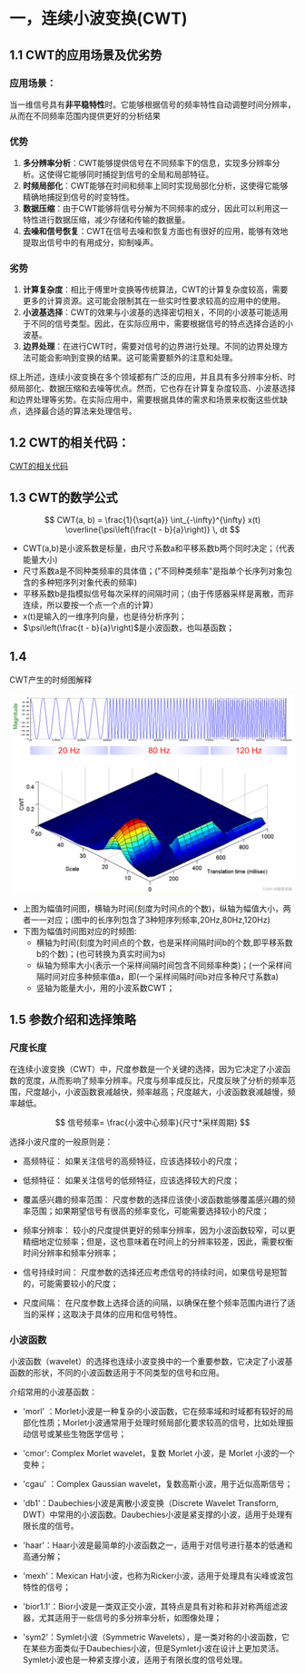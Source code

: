 # 一，连续小波变换(CWT)

## 1.1 CWT的应用场景及优劣势

### 应用场景：

当一维信号具有**非平稳特性**时。它能够根据信号的频率特性自动调整时间分辨率，从而在不同频率范围内提供更好的分析结果

### 优势

1. **多分辨率分析**：CWT能够提供信号在不同频率下的信息，实现多分辨率分析。这使得它能够同时捕捉到信号的全局和局部特征。
2. **时频局部化**：CWT能够在时间和频率上同时实现局部化分析，这使得它能够精确地捕捉到信号的时变特性。
3. **数据压缩**：由于CWT能够将信号分解为不同频率的成分，因此可以利用这一特性进行数据压缩，减少存储和传输的数据量。
4. **去噪和信号恢复**：CWT在信号去噪和恢复方面也有很好的应用，能够有效地提取出信号中的有用成分，抑制噪声。

### 劣势

1. **计算复杂度**：相比于傅里叶变换等传统算法，CWT的计算复杂度较高，需要更多的计算资源。这可能会限制其在一些实时性要求较高的应用中的使用。
2. **小波基选择**：CWT的效果与小波基的选择密切相关，不同的小波基可能适用于不同的信号类型。因此，在实际应用中，需要根据信号的特点选择合适的小波基。
3. **边界处理**：在进行CWT时，需要对信号的边界进行处理。不同的边界处理方法可能会影响到变换的结果。这可能需要额外的注意和处理。

综上所述，连续小波变换在多个领域都有广泛的应用，并且具有多分辨率分析、时频局部化、数据压缩和去噪等优点。然而，它也存在计算复杂度较高、小波基选择和边界处理等劣势。在实际应用中，需要根据具体的需求和场景来权衡这些优缺点，选择最合适的算法来处理信号。

## 1.2 CWT的相关代码：

[CWT的相关代码](./CWT.ipynb)

## 1.3 CWT的数学公式

$$
CWT(a, b) = \frac{1}{\sqrt{a}} \int_{-\infty}^{\infty} x(t) \overline{\psi\left(\frac{t - b}{a}\right)} \, dt
$$

- CWT(a,b)是小波系数是标量，由尺寸系数a和平移系数b两个同时决定；（代表能量大小)
- 尺寸系数a是不同种类频率的具体值；("不同种类频率"是指单个长序列对象包含的多种短序列对象代表的频率)
- 平移系数b是指模拟信号每次采样的间隔时间；（由于传感器采样是离散，而非连续，所以要按一个点一个点的计算）
- x(t)是输入的一维序列向量，也是待分析序列；
- $\psi\left(\frac{t - b}{a}\right)$是小波函数，也叫基函数；

## 1.4

CWT产生的时频图解释

![CWT的时频图](../assets/CWT的时频图.png)

- 上图为幅值时间图，横轴为时间(刻度为时间点的个数)，纵轴为幅值大小，两者一一对应；(图中的长序列包含了3种短序列频率,20Hz,80Hz,120Hz)
- 下图为幅值时间图对应的时频图:
  - 横轴为时间(刻度为时间点的个数，也是采样间隔时间b的个数,即平移系数b的个数)；(也可转换为真实时间为s)
  - 纵轴为频率大小(表示一个采样间隔时间包含不同频率种类)；(一个采样间隔时间对应多种频率值a，即(一个采样间隔时间b对应多种尺寸系数a)
  - 竖轴为能量大小，用的小波系数CWT；

## 1.5 参数介绍和选择策略

### 尺度长度

在连续小波变换（CWT）中，尺度参数是一个关键的选择，因为它决定了小波函数的宽度，从而影响了频率分辨率。尺度与频率成反比，尺度反映了分析的频率范围，尺度越小，小波函数衰减越快，频率越高；尺度越大，小波函数衰减越慢，频率越低。

$$
 信号频率= \frac{小波中心频率}{尺寸*采样周期}
$$

选择小波尺度的一般原则是：

- 高频特征： 如果关注信号的高频特征，应该选择较小的尺度；

- 低频特征： 如果关注信号的低频特征，应该选择较大的尺度；

- 覆盖感兴趣的频率范围： 尺度参数的选择应该使小波函数能够覆盖感兴趣的频率范围；如果期望信号有很高的频率变化，可能需要选择较小的尺度；

- 频率分辨率： 较小的尺度提供更好的频率分辨率，因为小波函数较窄，可以更精细地定位频率；但是，这也意味着在时间上的分辨率较差，因此，需要权衡时间分辨率和频率分辨率；

- 信号持续时间： 尺度参数的选择还应考虑信号的持续时间，如果信号是短暂的，可能需要较小的尺度；
- 尺度间隔： 在尺度参数上选择合适的间隔，以确保在整个频率范围内进行了适当的采样；这取决于具体的应用和信号特性。

### 小波函数

小波函数（wavelet）的选择也连续小波变换中的一个重要参数，它决定了小波基函数的形状，不同的小波函数适用于不同类型的信号和应用。

介绍常用的小波基函数：

- 'morl' ：Morlet小波是一种复杂的小波函数，它在频率域和时域都有较好的局部化性质；Morlet小波通常用于处理时频局部化要求较高的信号，比如处理振动信号或某些生物医学信号；

- 'cmor': Complex Morlet wavelet，复数 Morlet 小波，是 Morlet 小波的一个变种；

- 'cgau' ：Complex Gaussian wavelet，复数高斯小波，用于近似高斯信号；

- 'db1'：Daubechies小波是离散小波变换（Discrete Wavelet Transform, DWT）中常用的小波函数。Daubechies小波是紧支撑的小波，适用于处理有限长度的信号。

- 'haar'：Haar小波是最简单的小波函数之一，适用于对信号进行基本的低通和高通分解；

- 'mexh'：Mexican Hat小波，也称为Ricker小波，适用于处理具有尖峰或波包特性的信号；

- 'bior1.1'：Bior小波是一类双正交小波，其特点是具有对称和非对称两组滤波器，尤其适用于一些信号的多分辨率分析，如图像处理；

- 'sym2'：Symlet小波（Symmetric Wavelets），是一类对称的小波函数，它在某些方面类似于Daubechies小波，但是Symlet小波在设计上更加灵活。Symlet小波也是一种紧支撑小波，适用于有限长度的信号处理。
